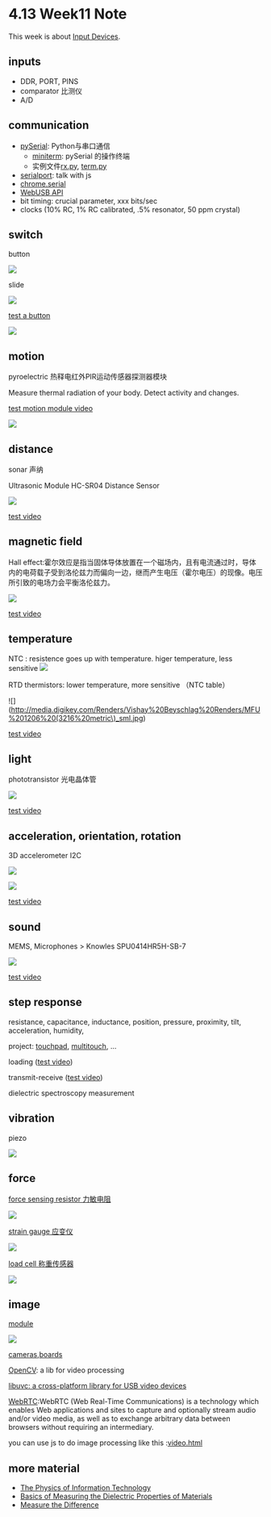 # 4.13 Week11 Note

This week is about [Input Devices](http://academy.cba.mit.edu/classes/input_devices/).

## inputs
- DDR, PORT, PINS
- comparator 比测仪
- A/D

## communication
- [pySerial](https://github.com/pyserial/pyserial): Python与串口通信
	+ [miniterm](http://pyserial.readthedocs.org/en/latest/tools.html#module-serial.tools.miniterm): pySerial 的操作终端
	+ 实例文件[rx.py](http://academy.cba.mit.edu/classes/input_devices/python/rx.py), [term.py](http://academy.cba.mit.edu/classes/input_devices/python/term.py)
- [serialport](https://www.npmjs.com/package/serialport): talk with js
- [chrome.serial](https://developer.chrome.com/apps/serial)
- [WebUSB API](https://wicg.github.io/webusb/)
- bit timing: crucial parameter, xxx bits/sec
- clocks (10% RC, 1% RC calibrated, .5% resonator, 50 ppm crystal)

## switch
button 

![](http://media.digikey.com/Photos/Omron%20Elect%20Photos/B3SN-3112_sml.jpg)
   
slide

![](http://media.digikey.com/photos/CK%20Comp%20Photos/AYZ0102AGRL_sml.jpg)

[test a button](http://academy.cba.mit.edu/classes/input_devices/button/hello.button.45.mp4)

![](http://academy.cba.mit.edu/classes/input_devices/button/hello.button.45.jpg)

## motion
pyroelectric 热释电红外PIR运动传感器探测器模块

Measure thermal radiation of your body. Detect activity and changes.

[test motion module video](http://academy.cba.mit.edu/classes/input_devices/motion/hello.HC-SR501.mp4)

![](http://academy.cba.mit.edu/classes/input_devices/motion/hello.HC-SR501.jpg)

## distance
sonar 声纳

Ultrasonic Module HC-SR04 Distance Sensor

![](http://academy.cba.mit.edu/classes/input_devices/sonar/hello.HC-SR04.jpg)

[test video](http://academy.cba.mit.edu/classes/input_devices/sonar/hello.HC-SR04.mp4)

## magnetic field
Hall effect:霍尔效应是指当固体导体放置在一个磁场内，且有电流通过时，导体内的电荷载子受到洛伦兹力而偏向一边，继而产生电压（霍尔电压）的现像。电压所引致的电场力会平衡洛伦兹力。

![](http://media.digikey.com/Renders/Allegro%20Microsystems%20Renders/SOT-23-3_sml.jpg)

[test video](http://academy.cba.mit.edu/classes/input_devices/mag/hello.mag.45.js.mp4)


## temperature

NTC : resistence goes up with temperature. higer temperature, less sensitive
![](http://media.digikey.com/Renders/Amphenol%20Renders/NHQ1206_sml.jpg)
   
RTD thermistors: lower temperature, more sensitive （NTC table）

![](http://media.digikey.com/Renders/Vishay%20Beyschlag%20Renders/MFU%201206%20(3216%20metric\)_sml.jpg)

[test video](http://academy.cba.mit.edu/classes/input_devices/temp/hello.temp.45.mp4)

## light
phototransistor 光电晶体管

![](http://academy.cba.mit.edu/classes/input_devices/light/hello.light.45.jpg)

[test video](http://academy.cba.mit.edu/classes/input_devices/light/hello.light.45.mp4)

## acceleration, orientation, rotation

3D accelerometer I2C

![](http://media.digikey.com/Renders/~~Pkg.Case%20or%20Series/14-LGA%20PKG_sml.jpg)

![](http://academy.cba.mit.edu/classes/input_devices/accel/hello.ADXL343.jpg)

[test video](http://academy.cba.mit.edu/classes/input_devices/accel/hello.ADXL343.mp4)

## sound
MEMS,  Microphones  >  Knowles SPU0414HR5H-SB-7
   
![](http://media.digikey.com/Photos/Knowles%20Acoustics%20Photos/SPU0414HR5H-SB_sml.jpg)

[test video](http://academy.cba.mit.edu/classes/input_devices/mic/hello.SPU0414HR5H.mp4)

## step response
resistance, capacitance, inductance, position, pressure, proximity, tilt, acceleration, humidity,

project: [touchpad](http://fab.cba.mit.edu/classes/863.10/people/matt.blackshaw/week8.html), [multitouch](http://fab.cba.mit.edu/classes/863.11/people/matthew.keeter/multitouch/index.html), ...
   
loading ([test video](http://academy.cba.mit.edu/classes/input_devices/step/hello.load.45.mp4))

transmit-receive ([test video](http://academy.cba.mit.edu/classes/input_devices/step/hello.txrx.45.mp4))

   dielectric spectroscopy measurement

## vibration
piezo

![](http://www.jameco.com/Jameco/Products/ProdImag/1956784.jpg)

## force
[force sensing resistor 力敏电阻](http://www.interlinkelectronics.com/standard-products.php)

![](http://www.interlinkelectronics.com/assets/images/FSR400_short.jpg)

[strain gauge 应变仪](http://www.omega.com/guides/straingages.html)

![](http://www.omega.com/Pressure/images/SGD_LINEAR1-AXIS_s.jpg)

[load cell 称重传感器](http://www.omega.com/prodinfo/loadcells.html)

![](http://www.omega.com/Pressure/images/LCGD_s.jpg)

## image
[module](http://www.amazon.com/sunkee-OV7670-640X480-Compatible-Interface/dp/B00AZWVZKW)

![](http://ecx.images-amazon.com/images/I/71MO-CLyIAL._SL1200_.jpg)

[cameras](https://www.google.com/search?channel=fs&q=webcam&ie=utf-8&oe=utf-8#channel=fs&q=webcam&tbm=shop&tbs=cat:312,vw:l,p_ord:p),[boards](https://www.google.com/search?channel=fs&q=embedded+linux+board&ie=utf-8&oe=utf-8#channel=fs&q=embedded+linux+board&tbm=shop)

[OpenCV](http://opencv.org/): a lib for video processing

[libuvc: a cross-platform library for USB video devices](https://int80k.com/libuvc/doc/)

[WebRTC](https://developer.mozilla.org/en-US/docs/Web/API/WebRTC_API):WebRTC (Web Real-Time Communications) is a technology which enables Web applications and sites to capture and optionally stream audio and/or video media, as well as to exchange arbitrary data between browsers without requiring an intermediary.

you can use js to do image processing like this :[video.html](http://academy.cba.mit.edu/classes/input_devices/video.html)



## more material
- [The Physics of Information Technology](http://www.cambridge.org/us/academic/subjects/physics/general-and-classical-physics/physics-information-technology?format=PB&isbn=9780521210225)
- [Basics of Measuring the Dielectric
Properties of Materials](http://academy.cba.mit.edu/classes/input_devices/meas.pdf)
- [Measure the Difference](http://academy.cba.mit.edu/classes/input_devices/DS.pdf)


